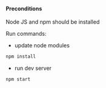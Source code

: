 #### Preconditions
Node JS and npm should be installed


Run commands:

- update node modules 

```sh
npm install
```

- run dev server

```sh
npm start
```
